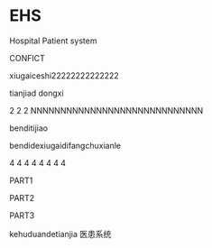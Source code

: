 # EHS
Hospital Patient system

CONFICT

xiugaiceshi22222222222222

tianjiad dongxi

2
2
2
NNNNNNNNNNNNNNNNNNNNNNNNNNNNN


benditijiao


bendidexiugaidifangchuxianle

4 4 
4
4
4
4
4
4

PART1

PART2

PART3

kehuduandetianjia
医患系统
